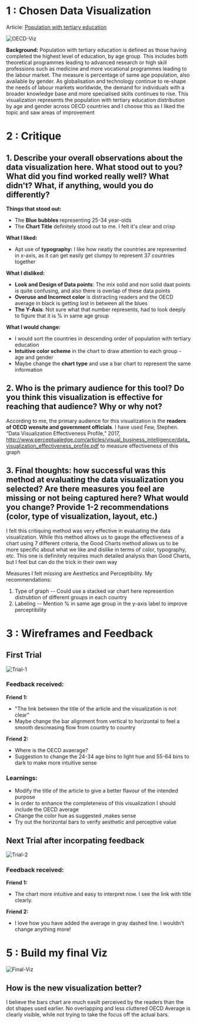 # 1 : Chosen Data Visualization
Article: [Population with tertiary education](https://data.oecd.org/eduatt/population-with-tertiary-education.htm)

![OECD-Viz](Education.PNG)


**Background:**
Population with tertiary education is defined as those having completed the highest level of education, by age group. This includes both theoretical programmes leading to advanced research or high skill professions such as medicine and more vocational programmes leading to the labour market. The measure is percentage of same age population, also available by gender. As globalisation and technology continue to re-shape the needs of labour markets worldwide, the demand for individuals with a broader knowledge base and more specialised skills continues to rise. This visualization represents the population with tertiary education distribution by age and gender across OECD countries and I choose this as I liked the topic and saw areas of improvement 

# 2 : Critique

## 1. Describe your overall observations about the data visualization here. What stood out to you? What did you find worked really well? What didn't? What, if anything, would you do differently?

**Things that stood out:** <br />
- The **Blue bubbles** representing 25-34 year-olds
- The **Chart Title** definitely stood out to me. I felt it's clear and crisp

**What I liked:** <br /> 
- Apt use of **typography:** I like how neatly the countries are represented in x-axis, as it can get easily get clumpy to represent 37 countries together 

**What I disliked:** <br /> 
- **Look and Design of Data points**: The mix solid and non solid daat points is quite confusing, and also there is overlap of these data points
- **Overuse and Incorrect color** is distracting readers and the OECD average in black is getting lost in between all the blues
- **The Y-Axis**: Not sure what that number represents, had to look deeply to figure that it is % in same age group

**What I would change:** <br /> 
- I would sort the countries in descending order of population with tertiary education 
- **Intuitive color scheme** in the chart to draw attention to each group - age and gender
- Maybe change the **chart type** and use a bar chart to represent the same information

## 2. Who is the primary audience for this tool? Do you think this visualization is effective for reaching that audience? Why or why not?

According to me, the primary audience for this visualization is the **readers of OECD wensite and government officials**.
I have used Few, Stephen. “Data Visualization Effectiveness Profile,” 2017, http://www.perceptualedge.com/articles/visual_business_intelligence/data_visualization_effectiveness_profile.pdf to measure effectiveness of this graph

## 3. Final thoughts: how successful was this method at evaluating the data visualization you selected? Are there measures you feel are missing or not being captured here? What would you change? Provide 1-2 recommendations (color, type of visualization, layout, etc.)

I felt this critiquing method was very effective in evaluating the data visualization. While this method allows us to gauge the effectiveness of a chart using 7 different criteria, the Good Charts method allows us to be more specific about what we like and dislike in terms of color, typography, etc.  This one is definitely requires much detailed analysis than Good Charts, but I feel but can do the trick in their own way

Measures I felt missing are Aesthetics and Perceptibility. My recommendations:
1. Type of graph -- Could use a stacked var chart here represention distrubtion of different groups in each country
2. Labeling -- Mention % in same age group in the y-axis label to improve perceptibility

# 3 : Wireframes and Feedback

## First Trial

![Trial-1](Trial1.jpeg)

### Feedback received:

**Friend 1:** <br /> 
- "The link between the title of the article and the visualization is not clear"
- Maybe change the bar alignment from vertical to horizontal to feel a smooth descreasing flow from country to country

**Friend 2:** <br /> 
- Where is the OECD avaerage?
- Suggestion to change the 24-34 age bins to light hue and 55-64 bins to dark to make more intuitive sense

### Learnings:

- Modify the title of the article to give a better flavour of the intended purpose
- In order to enhance the completeness of this visualization I should include the OECD average
- Change the color hue as suggested ,makes sense
- Try out the horizontal bars to verify aesthetic and perceptive value

## Next Trial after incorpating feedback

![Trial-2](Trial2.jpeg)

### Feedback received:

**Friend 1:** <br /> 
- The chart more intuitive and easy to interpret now. I see the link with title clearly.

**Friend 2:** <br /> 
- I love how you have added the average in gray dashed line. I wouldn't change anything more!

# 5 : Build my final Viz

![Final-Viz](FinalViz.PNG)

## How is the new visualization better?

I believe the bars chart are much easilt perceived by the readers than the dot shapes used earlier. 
No overlapping and less cluttered
OECD Average is clearly visible, while not trying to take the focus off the actual bars.


